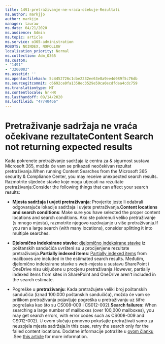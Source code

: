 ```yaml
---
title: 1491-pretraživanje-ne-vraća-očekuje-Rezultati
ms.author: markjjo
author: markjjo
manager: lauraw
ms.date: 04/21/2020
ms.audience: Admin
ms.topic: article
ms.service: o365-administration
ROBOTS: NOINDEX, NOFOLLOW
localization_priority: Normal
ms.collection: Adm_O365
ms.custom:
- "1491"
- "3200003"
ms.assetid: ''
ms.openlocfilehash: 5c4452726c1dbe2232ee63e8a9ee4d089f5c76db
ms.sourcegitcommit: c6692ce0fa1358ec3529e59ca0ecdfdea4cdc759
ms.translationtype: MT
ms.contentlocale: hr-HR
ms.lasthandoff: 09/14/2020
ms.locfileid: "47740466"
---
```

# <a name="content-search-not-returning-expected-results"></a><span data-ttu-id="9180a-102">Pretraživanje sadržaja ne vraća očekivane rezultate</span><span class="sxs-lookup"><span data-stu-id="9180a-102">Content Search not returning expected results</span></span>

<span data-ttu-id="9180a-103">Kada pokrenete pretraživanje sadržaja iz centra za & sigurnost sustava Microsoft 365, možda će vam se prikazati neočekivan rezultat pretraživanja.</span><span class="sxs-lookup"><span data-stu-id="9180a-103">When running Content Searches from the Microsoft 365 security & Compliance Center, you may receive unexpected search results.</span></span> <span data-ttu-id="9180a-104">Razmotrite sljedeće stavke koje mogu utjecati na rezultate pretraživanja:</span><span class="sxs-lookup"><span data-stu-id="9180a-104">Consider the following things that can affect your search results:</span></span>

- <span data-ttu-id="9180a-105">**Mjesta sadržaja i uvjeti pretraživanja**: Provjerite jeste li odabrali odgovarajuće lokacije sadržaja i uvjete pretraživanja.</span><span class="sxs-lookup"><span data-stu-id="9180a-105">**Content locations and search conditions**: Make sure you have selected the proper content locations and search conditions.</span></span> <span data-ttu-id="9180a-106">Ako ste pokrenuli veliko pretraživanje (s mnogo mjesta), razmotrite njegovo razdvajanje u više pretraživanja.</span><span class="sxs-lookup"><span data-stu-id="9180a-106">If you ran a large search (with many locations), consider splitting it into multiple searches.</span></span>

- <span data-ttu-id="9180a-107">**Djelomično indeksirane stavke**:  [djelomično indeksirane stavke](https://docs.microsoft.com/microsoft-365/compliance/partially-indexed-items-in-content-search) iz poštanskih sandučića uvršteni su u procijenjene rezultate pretraživanja.</span><span class="sxs-lookup"><span data-stu-id="9180a-107">**Partially indexed items**:  [Partially indexed items](https://docs.microsoft.com/microsoft-365/compliance/partially-indexed-items-in-content-search) from mailboxes are included in the estimated search results.</span></span> <span data-ttu-id="9180a-108">Međutim, djelomično indeksirane stavke s web-mjesta u sustavu SharePoint i OneDrive nisu uključene u procjenu pretraživanja.</span><span class="sxs-lookup"><span data-stu-id="9180a-108">However, partially indexed items from sites in SharePoint and OneDrive aren't included in the search estimate.</span></span>

- <span data-ttu-id="9180a-109">Pogreške u **pretraživanju**: Kada pretražujete veliki broj poštanskih sandučića (iznad 100.000 poštanskih sandučića), možda će vam se prilikom pretraživanja pojavljuje pogreška u pretraživanju uz šifre pogrešaka kao što su CS008-009 i CS012-002).</span><span class="sxs-lookup"><span data-stu-id="9180a-109">**Search failures**: When searching a large number of mailboxes (over 100,000 mailboxes), you may get search errors, with error codes such as CS008-009 and CS012-002).</span></span> <span data-ttu-id="9180a-110">U ovom slučaju ponovno pokušajte pretraživati samo za neuspjela mjesta sadržaja.</span><span class="sxs-lookup"><span data-stu-id="9180a-110">In this case, retry the search only for the failed content locations.</span></span> <span data-ttu-id="9180a-111">Dodatne informacije potražite u  [ovom članku](https://docs.microsoft.com/microsoft-365/compliance/retry-failed-content-search) .</span><span class="sxs-lookup"><span data-stu-id="9180a-111">See  [this article](https://docs.microsoft.com/microsoft-365/compliance/retry-failed-content-search) for more information.</span></span>
